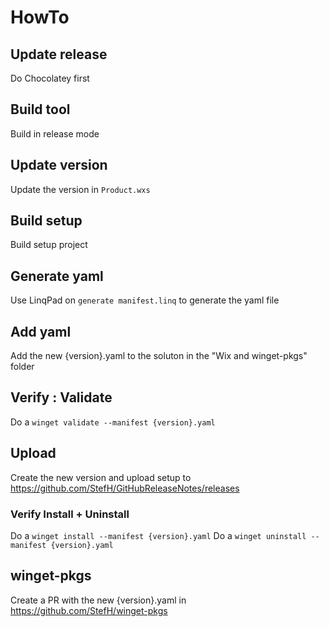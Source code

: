 # HowTo

## Update release
Do Chocolatey first

## Build tool
Build in release mode

## Update version
Update the version in `Product.wxs`

## Build setup
Build setup project

## Generate yaml
Use LinqPad on `generate manifest.linq` to generate the yaml file

## Add yaml
Add the new {version}.yaml to the soluton in the "Wix and winget-pkgs" folder

## Verify : Validate
Do a `winget validate --manifest {version}.yaml` 

## Upload
Create the new version and upload setup to https://github.com/StefH/GitHubReleaseNotes/releases

### Verify Install + Uninstall
Do a `winget install --manifest {version}.yaml`
Do a `winget uninstall --manifest {version}.yaml`

## winget-pkgs
Create a PR with the new {version}.yaml in https://github.com/StefH/winget-pkgs